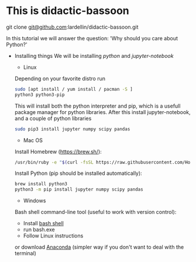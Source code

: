 # This is didactic-bassoon

git clone git@github.com:lardellin/didactic-bassoon.git

In this tutorial we will answer the question: 'Why should you care about Python?'

* Installing things
We will be installing *python* and *jupyter-notebook*
  * Linux
  
  Depending on your favorite distro run
  
  ```bash 
  sudo [apt install / yum install / pacman -S ] 
  python3 python3-pip 
  ```
  This will install both the python interpreter and pip, which is a
  usefull package manager for python libraries. After this install
  jupyter-notebook, and a couple of python libraries
  
  ```bash
  sudo pip3 install jupyter numpy scipy pandas
  ```
  
  * Mac OS
  
  Install Homebrew (https://brew.sh/): 
  ```bash
  /usr/bin/ruby -e "$(curl -fsSL https://raw.githubusercontent.com/Homebrew/install/master/install)"
  ``` 
  Install Python (pip should be installed automatically):
  ```bash
  brew install python3
  python3 -m pip install jupyter numpy scipy pandas
  ```
  
  * Windows
  
  Bash shell command-line tool (useful to work with version control):
    - Install [bash shell](https://www.youtube.com/watch?v=Cvrqmq9A3tA&t=24s)
    - run bash.exe
    - Follow Linux instructions 

  or download [Anaconda](https://www.anaconda.com/distribution/) (simpler way if you don't want to deal with the terminal)
